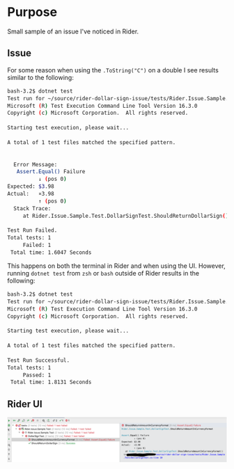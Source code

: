 # Purpose

Small sample of an issue I've noticed in Rider.

## Issue

For some reason when using the `.ToString("C")` on a double I see results similar to the following:

```bash
bash-3.2$ dotnet test
Test run for ~/source/rider-dollar-sign-issue/tests/Rider.Issue.Sample.Test/bin/Debug/netcoreapp2.2/Rider.Issue.Sample.Test.dll(.NETCoreApp,Version=v2.2)
Microsoft (R) Test Execution Command Line Tool Version 16.3.0
Copyright (c) Microsoft Corporation.  All rights reserved.

Starting test execution, please wait...

A total of 1 test files matched the specified pattern.
                                                                                                                                                                              [xUnit.net 00:00:00.67]     Rider.Issue.Sample.Test.DollarSignTest.ShouldReturnDollarSign [FAIL]
                                                                                                                                                                                X Rider.Issue.Sample.Test.DollarSignTest.ShouldReturnDollarSign [12ms]
  Error Message:
   Assert.Equal() Failure
          ↓ (pos 0)
Expected: $3.98
Actual:   ¤3.98
          ↑ (pos 0)
  Stack Trace:
     at Rider.Issue.Sample.Test.DollarSignTest.ShouldReturnDollarSign() in /Users/bryce.a.klinker/source/rider-dollar-sign-issue/tests/Rider.Issue.Sample.Test/DollarSignTest.cs:line 10
                                                                                                                                                                              
Test Run Failed.
Total tests: 1
     Failed: 1
 Total time: 1.6047 Seconds

```

This happens on both the terminal in Rider and when using the UI. However, running `dotnet test` 
from `zsh` or `bash` outside of Rider results in the following:

```bash
bash-3.2$ dotnet test
Test run for ~/source/rider-dollar-sign-issue/tests/Rider.Issue.Sample.Test/bin/Debug/netcoreapp2.2/Rider.Issue.Sample.Test.dll(.NETCoreApp,Version=v2.2)
Microsoft (R) Test Execution Command Line Tool Version 16.3.0
Copyright (c) Microsoft Corporation.  All rights reserved.

Starting test execution, please wait...

A total of 1 test files matched the specified pattern.

Test Run Successful.
Total tests: 1
     Passed: 1
 Total time: 1.8131 Seconds
```

## Rider UI

![Rider UI](./rider-ui.png)